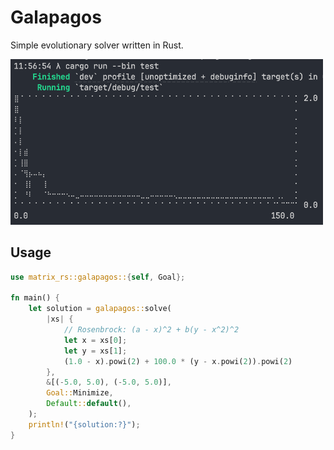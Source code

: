 # Galapagos

Simple evolutionary solver written in Rust.

<img src="images/history.png" alt="Graph of fitness over time" width="500" />

## Usage

```rust
use matrix_rs::galapagos::{self, Goal};

fn main() {
    let solution = galapagos::solve(
        |xs| {
            // Rosenbrock: (a - x)^2 + b(y - x^2)^2
            let x = xs[0];
            let y = xs[1];
            (1.0 - x).powi(2) + 100.0 * (y - x.powi(2)).powi(2)
        },
        &[(-5.0, 5.0), (-5.0, 5.0)],
        Goal::Minimize,
        Default::default(),
    );
    println!("{solution:?}");
}
```